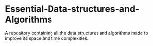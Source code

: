 # Essential-Data-structures-and-Algorithms
A repository containing all the data structures and algorithms made to improve its space and time complexities.
